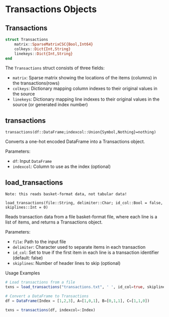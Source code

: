 # Transactions Objects
## Transactions
```Julia
struct Transactions
    matrix::SparseMatrixCSC{Bool,Int64}
    colkeys::Dict{Int,String} 
    linekeys::Dict{Int,String} 
end
```
The `Transactions` struct consists of three fields:
- `matrix`: Sparse matrix showing the locations of the items (columns) in the transactions(rows)
- `colkeys`: Dictionary mapping column indexes to their original values in the source
- `linekeys`: Dictionary mapping line indexes to their original values in the source (or generated index number)
## transactions

```@docs
transactions(df::DataFrame;indexcol::Union{Symbol,Nothing}=nothing)
```
Converts a one-hot encoded DataFrame into a Transactions object.

Parameters:

- `df`: Input `DataFrame`
- `indexcol`: Column to use as the index (optional)

## load_transactions
    Note: this reads basket-format data, not tabular data!


```@docs
load_transactions(file::String, delimiter::Char; id_col::Bool = false, skiplines::Int = 0)
```

Reads transaction data from a file basket-format file, where each line is a list of items, and returns a Transactions object.

    
Parameters:

- `file`: Path to the input file
- `delimiter`: Character used to separate items in each transaction
- `id_col`: Set to true if the first item in each line is a transaction identifier (default: false)
- `skiplines`: Number of header lines to skip (optional)

Usage Examples

```julia
# Load transactions from a file
txns = load_transactions("transactions.txt", ' ', id_col=true, skiplines=1)

# Convert a DataFrame to Transactions
df = DataFrame(Index = [1,2,3], A=[1,0,1], B=[0,1,1], C=[1,1,0])

txns = transactions(df, indexcol=:Index)
```
